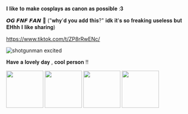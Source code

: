 𝐈 𝐥𝐢𝐤𝐞 𝐭𝐨 𝐦𝐚𝐤𝐞 𝐜𝐨𝐬𝐩𝐥𝐚𝐲𝐬 𝐚𝐬 𝐜𝐚𝐧𝐨𝐧 𝐚𝐬 𝐩𝐨𝐬𝐬𝐢𝐛𝐥𝐞 :𝟑

𝙊𝙂 𝙁𝙉𝙁 𝙁𝘼𝙉 💯 ("𝐰𝐡𝐲'𝐝 𝐲𝐨𝐮 𝐚𝐝𝐝 𝐭𝐡𝐢𝐬?" 𝐢𝐝𝐤 𝐢𝐭'𝐬 𝐬𝐨 𝐟𝐫𝐞𝐚𝐤𝐢𝐧𝐠 𝐮𝐬𝐞𝐥𝐞𝐬𝐬 𝐛𝐮𝐭 𝐄𝐇𝐡𝐡 𝐈 𝐥𝐢𝐤𝐞 𝐬𝐡𝐚𝐫𝐢𝐧𝐠)

https://www.tiktok.com/t/ZP8rRwENc/

![shotgunman excited](https://github.com/user-attachments/assets/8a88fbb3-549d-4e6f-8b15-adfd3f1c4600)

𝐇𝐚𝐯𝐞 𝐚 𝐥𝐨𝐯𝐞𝐥𝐲 𝐝𝐚𝐲 , 𝐜𝐨𝐨𝐥 𝐩𝐞𝐫𝐬𝐨𝐧 !!

<img src="https://github.com/user-attachments/assets/d643569b-c900-4ad5-bdcf-af14fae2c8b1" width="100" height="100" /> <img src="https://github.com/user-attachments/assets/0dbcd317-5ff2-4c3b-8548-04c3954d59dd" width="100" height="100" /> <img src="https://github.com/user-attachments/assets/cdf7ca5e-ba35-41df-b0f3-ae6529d3621b" width="100" height="100" /> <img src="https://github.com/user-attachments/assets/9a96becc-6521-499f-8cb8-a38b3a0b6080" width="100" height="100" />


